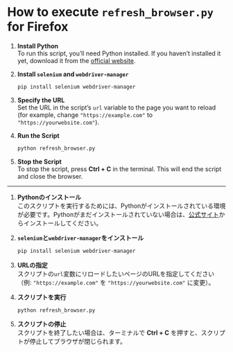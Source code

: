 # How to execute `refresh_browser.py` for Firefox

1. **Install Python**  
   To run this script, you’ll need Python installed. If you haven’t installed it yet, download it from the [official website](https://www.python.org/downloads/).

2. **Install `selenium` and `webdriver-manager`**  

   ```bash
   pip install selenium webdriver-manager
   ```

3. **Specify the URL**  
   Set the URL in the script’s `url` variable to the page you want to reload (for example, change `"https://example.com"` to `"https://yourwebsite.com"`).

4. **Run the Script**  
   ```bash
   python refresh_browser.py
   ```

5. **Stop the Script**  
   To stop the script, press **Ctrl + C** in the terminal. This will end the script and close the browser.
-----------
1. **Pythonのインストール**  
このスクリプトを実行するためには、Pythonがインストールされている環境が必要です。Pythonがまだインストールされていない場合は、[公式サイト](https://www.python.org/downloads/)からインストールしてください。 

2. **`selenium`と`webdriver-manager`をインストール**  
 
   ```bash
   pip install selenium webdriver-manager
   ```
 
3. **URLの指定**  
   スクリプトの`url`変数にリロードしたいページのURLを指定してください（例: `"https://example.com"` を `"https://yourwebsite.com"` に変更）。

3. **スクリプトを実行**  
   ```bash
   python refresh_browser.py
   ```

4. **スクリプトの停止**  
スクリプトを終了したい場合は、ターミナルで **Ctrl + C** を押すと、スクリプトが停止してブラウザが閉じられます。
